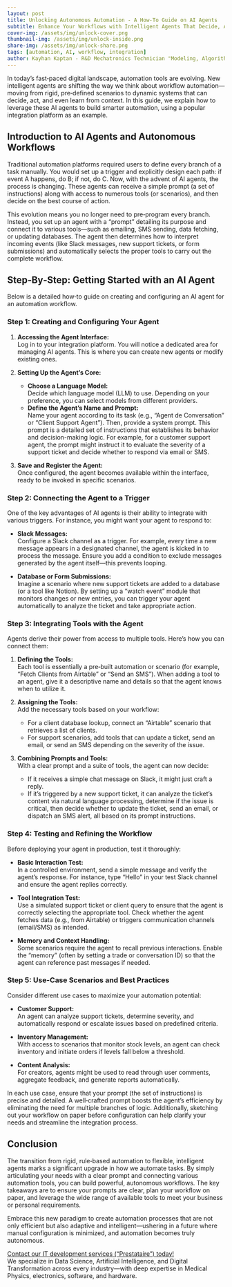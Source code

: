 ```yaml
---
layout: post
title: Unlocking Autonomous Automation - A How‑To Guide on AI Agents
subtitle: Enhance Your Workflows with Intelligent Agents That Decide, Act, and Learn
cover-img: /assets/img/unlock-cover.png  
thumbnail-img: /assets/img/unlock-inside.png  
share-img: /assets/img/unlock-share.png  
tags: [automation, AI, workflow, integration]  
author: Kayhan Kaptan - R&D Mechatronics Technician "Modeling, Algorithms, Validation" TEAM - Expert in Medical Physics Quality Control  
---
```


In today’s fast‑paced digital landscape, automation tools are evolving. New intelligent agents are shifting the way we think about workflow automation—moving from rigid, pre‑defined scenarios to dynamic systems that can decide, act, and even learn from context. In this guide, we explain how to leverage these AI agents to build smarter automation, using a popular integration platform as an example.

## Introduction to AI Agents and Autonomous Workflows

Traditional automation platforms required users to define every branch of a task manually. You would set up a trigger and explicitly design each path: if event A happens, do B; if not, do C. Now, with the advent of AI agents, the process is changing. These agents can receive a simple prompt (a set of instructions) along with access to numerous tools (or scenarios), and then decide on the best course of action.

This evolution means you no longer need to pre‑program every branch. Instead, you set up an agent with a “prompt” detailing its purpose and connect it to various tools—such as emailing, SMS sending, data fetching, or updating databases. The agent then determines how to interpret incoming events (like Slack messages, new support tickets, or form submissions) and automatically selects the proper tools to carry out the complete workflow.

## Step‑By‑Step: Getting Started with an AI Agent

Below is a detailed how‑to guide on creating and configuring an AI agent for an automation workflow.

### Step 1: Creating and Configuring Your Agent

1. **Accessing the Agent Interface:**  
   Log in to your integration platform. You will notice a dedicated area for managing AI agents. This is where you can create new agents or modify existing ones.

2. **Setting Up the Agent’s Core:**  
   - **Choose a Language Model:**  
     Decide which language model (LLM) to use. Depending on your preference, you can select models from different providers.  
   - **Define the Agent’s Name and Prompt:**  
     Name your agent according to its task (e.g., “Agent de Conversation” or “Client Support Agent”). Then, provide a system prompt. This prompt is a detailed set of instructions that establishes its behavior and decision-making logic. For example, for a customer support agent, the prompt might instruct it to evaluate the severity of a support ticket and decide whether to respond via email or SMS.

3. **Save and Register the Agent:**  
   Once configured, the agent becomes available within the interface, ready to be invoked in specific scenarios.

### Step 2: Connecting the Agent to a Trigger

One of the key advantages of AI agents is their ability to integrate with various triggers. For instance, you might want your agent to respond to:

- **Slack Messages:**  
  Configure a Slack channel as a trigger. For example, every time a new message appears in a designated channel, the agent is kicked in to process the message. Ensure you add a condition to exclude messages generated by the agent itself—this prevents looping.

- **Database or Form Submissions:**  
  Imagine a scenario where new support tickets are added to a database (or a tool like Notion). By setting up a “watch event” module that monitors changes or new entries, you can trigger your agent automatically to analyze the ticket and take appropriate action.

### Step 3: Integrating Tools with the Agent

Agents derive their power from access to multiple tools. Here’s how you can connect them:

1. **Defining the Tools:**  
   Each tool is essentially a pre‑built automation or scenario (for example, “Fetch Clients from Airtable” or “Send an SMS”). When adding a tool to an agent, give it a descriptive name and details so that the agent knows when to utilize it.

2. **Assigning the Tools:**  
   Add the necessary tools based on your workflow:
   - For a client database lookup, connect an “Airtable” scenario that retrieves a list of clients.
   - For support scenarios, add tools that can update a ticket, send an email, or send an SMS depending on the severity of the issue.

3. **Combining Prompts and Tools:**  
   With a clear prompt and a suite of tools, the agent can now decide:
   - If it receives a simple chat message on Slack, it might just craft a reply.
   - If it’s triggered by a new support ticket, it can analyze the ticket’s content via natural language processing, determine if the issue is critical, then decide whether to update the ticket, send an email, or dispatch an SMS alert, all based on its prompt instructions.

### Step 4: Testing and Refining the Workflow

Before deploying your agent in production, test it thoroughly:

- **Basic Interaction Test:**  
  In a controlled environment, send a simple message and verify the agent’s response. For instance, type “Hello” in your test Slack channel and ensure the agent replies correctly.

- **Tool Integration Test:**  
  Use a simulated support ticket or client query to ensure that the agent is correctly selecting the appropriate tool. Check whether the agent fetches data (e.g., from Airtable) or triggers communication channels (email/SMS) as intended.

- **Memory and Context Handling:**  
  Some scenarios require the agent to recall previous interactions. Enable the “memory” (often by setting a trade or conversation ID) so that the agent can reference past messages if needed.

### Step 5: Use-Case Scenarios and Best Practices

Consider different use cases to maximize your automation potential:

- **Customer Support:**  
  An agent can analyze support tickets, determine severity, and automatically respond or escalate issues based on predefined criteria.

- **Inventory Management:**  
  With access to scenarios that monitor stock levels, an agent can check inventory and initiate orders if levels fall below a threshold.

- **Content Analysis:**  
  For creators, agents might be used to read through user comments, aggregate feedback, and generate reports automatically.

In each use case, ensure that your prompt (the set of instructions) is precise and detailed. A well‑crafted prompt boosts the agent’s efficiency by eliminating the need for multiple branches of logic. Additionally, sketching out your workflow on paper before configuration can help clarify your needs and streamline the integration process.

## Conclusion

The transition from rigid, rule‑based automation to flexible, intelligent agents marks a significant upgrade in how we automate tasks. By simply articulating your needs with a clear prompt and connecting various automation tools, you can build powerful, autonomous workflows. The key takeaways are to ensure your prompts are clear, plan your workflow on paper, and leverage the wide range of available tools to meet your business or personal requirements.

Embrace this new paradigm to create automation processes that are not only efficient but also adaptive and intelligent—ushering in a future where manual configuration is minimized, and automation becomes truly autonomous.

[Contact our IT development services (“Prestataire”) today!](https://kaptandatasolutions.github.io/pricing/)  
We specialize in Data Science, Artificial Intelligence, and Digital Transformation across every industry—with deep expertise in Medical Physics, electronics, software, and hardware.  
